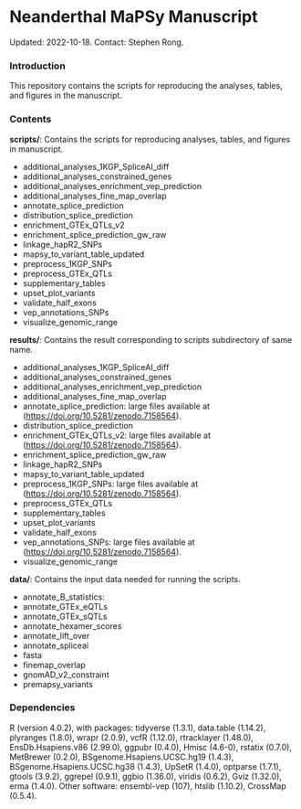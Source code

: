 # Neanderthal MaPSy Manuscript

Updated: 2022-10-18. Contact: Stephen Rong.


### Introduction

This repository contains the scripts for reproducing the analyses, tables, and figures in the manuscript.


### Contents

**scripts/**: Contains the scripts for reproducing analyses, tables, and figures in manuscript.
  * additional_analyses_1KGP_SpliceAI_diff
  * additional_analyses_constrained_genes
  * additional_analyses_enrichment_vep_prediction
  * additional_analyses_fine_map_overlap
  * annotate_splice_prediction
  * distribution_splice_prediction
  * enrichment_GTEx_QTLs_v2
  * enrichment_splice_prediction_gw_raw
  * linkage_hapR2_SNPs
  * mapsy_to_variant_table_updated
  * preprocess_1KGP_SNPs
  * preprocess_GTEx_QTLs
  * supplementary_tables
  * upset_plot_variants
  * validate_half_exons
  * vep_annotations_SNPs
  * visualize_genomic_range

**results/**: Contains the result corresponding to scripts subdirectory of same name.
  * additional_analyses_1KGP_SpliceAI_diff
  * additional_analyses_constrained_genes
  * additional_analyses_enrichment_vep_prediction
  * additional_analyses_fine_map_overlap
  * annotate_splice_prediction: large files available at (https://doi.org/10.5281/zenodo.7158564).
  * distribution_splice_prediction
  * enrichment_GTEx_QTLs_v2: large files available at (https://doi.org/10.5281/zenodo.7158564).
  * enrichment_splice_prediction_gw_raw
  * linkage_hapR2_SNPs
  * mapsy_to_variant_table_updated
  * preprocess_1KGP_SNPs: large files available at (https://doi.org/10.5281/zenodo.7158564).
  * preprocess_GTEx_QTLs
  * supplementary_tables
  * upset_plot_variants
  * validate_half_exons
  * vep_annotations_SNPs: large files available at (https://doi.org/10.5281/zenodo.7158564).
  * visualize_genomic_range

**data/**: Contains the input data needed for running the scripts.
  * annotate_B_statistics: 
  * annotate_GTEx_eQTLs
  * annotate_GTEx_sQTLs
  * annotate_hexamer_scores
  * annotate_lift_over
  * annotate_spliceai
  * fasta
  * finemap_overlap
  * gnomAD_v2_constraint
  * premapsy_variants

### Dependencies

R (version 4.0.2), with packages: tidyverse (1.3.1), data.table (1.14.2), plyranges (1.8.0), wrapr (2.0.9), vcfR (1.12.0), rtracklayer (1.48.0), EnsDb.Hsapiens.v86 (2.99.0), ggpubr (0.4.0), Hmisc (4.6-0), rstatix (0.7.0), MetBrewer (0.2.0), BSgenome.Hsapiens.UCSC.hg19 (1.4.3), BSgenome.Hsapiens.UCSC.hg38 (1.4.3), UpSetR (1.4.0), optparse (1.7.1), gtools (3.9.2), ggrepel (0.9.1), ggbio (1.36.0), viridis (0.6.2), Gviz (1.32.0), erma (1.4.0). Other software: ensembl-vep (107), htslib (1.10.2), CrossMap (0.5.4).